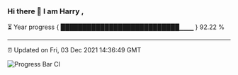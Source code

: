 ### Hi there 👋 I am Harry , 

⏳ Year progress { ███████████████████████████▁▁▁ } 92.22 %

---

⏰ Updated on Fri, 03 Dec 2021 14:36:49 GMT

![Progress Bar CI](https://github.com/duykhang68/duykhang68/workflows/Progress%20Bar%20CI/badge.svg)
